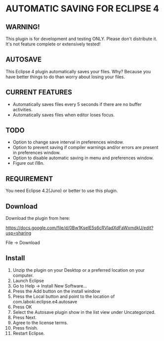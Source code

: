 AUTOMATIC SAVING FOR ECLIPSE 4
==============================

WARNING! 
--------
This plugin is for development and testing ONLY. Please don't distribute it. It's not feature complete or extensively tested!

AUTOSAVE
--------
This Eclipse 4 plugin automatically saves your files. 
Why? Because you have better things to do than worry 
about losing your files.

CURRENT FEATURES
----------------
* Automatically saves files every 5 seconds if there are no buffer activities.
* Automatically saves files when editor loses focus.

TODO
----
* Option to change save interval in preferences window.
* Option to prevent saving if compiler warnings and/or errors are present in preferences window.
* Option to disable automatic saving in menu and preferences window.
* Figure out i18n.

REQUIREMENT
-----------
You need Eclipse 4.2(Juno) or better to use this plugin.

Download
--------
Download the plugin from here:

https://docs.google.com/file/d/0Bw1KseIE5s6cRVladXdFaWxmdkU/edit?usp=sharing

File -> Download

Install
-------

1. Unzip the plugin on your Desktop or a preferred location on your computer.
2. Launch Eclipse
3. Go to Help -> Install New Software...
4. Press the Add button on the install window
5. Press the Local button and point to the location of com.laboki.eclipse.e4.autosave
6. Press OK
7. Select the Autosave plugin show in the list view under Uncategorized.
8. Press Next.
9. Agree to the license terms.
10. Press finish. 
11. Restart Eclipse.
